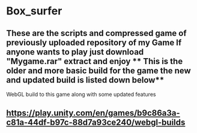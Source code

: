# Box_surfer
These are the scripts and compressed game of previously uploaded repository of my Game 
If anyone wants to play just download "Mygame.rar" extract and enjoy
** This is the older and more basic build for the game the new and updated build is listed down below** 
-----------------------------------------------------------------------------------------------------------------------------------------------------------------
WebGL build to this game along with some updated features 
## https://play.unity.com/en/games/b9c86a3a-c81a-44df-b97c-88d7a93ce240/webgl-builds
